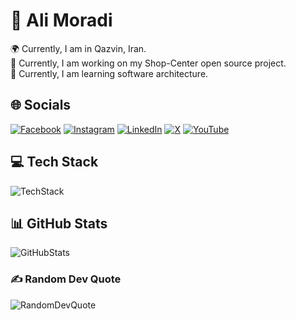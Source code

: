# 💫 Ali Moradi

🌍 Currently, I am in Qazvin, Iran. \
🚀 Currently, I am working on my Shop-Center open source project. \
🧠 Currently, I am learning software architecture.

## 🌐 Socials

[![Facebook](https://img.shields.io/badge/Facebook-%231877F2.svg?logo=Facebook&logoColor=white)](https://facebook.com/AliDeWeb) [![Instagram](https://img.shields.io/badge/Instagram-%23E4405F.svg?logo=Instagram&logoColor=white)](https://instagram.com/AliDeWeb) [![LinkedIn](https://img.shields.io/badge/LinkedIn-%230077B5.svg?logo=linkedin&logoColor=white)](https://linkedin.com/in/AliDeWeb) [![X](https://img.shields.io/badge/X-black.svg?logo=X&logoColor=white)](https://x.com/AliDeWeb) [![YouTube](https://img.shields.io/badge/YouTube-%23FF0000.svg?logo=YouTube&logoColor=white)](https://youtube.com/@AliDeWeb)

## 💻 Tech Stack

![TechStack](https://skillicons.dev/icons?i=javascript,typescript,html,css,tailwind,bootstrap,react,nextjs,redux,nodejs,nestjs,express,mongodb,mysql,mui,sass,bash,docker&perline=6)

## 📊 GitHub Stats

![GitHubStats](https://github-readme-stats.vercel.app/api/top-langs/?username=alideweb&theme=dark&hide_border=false&include_all_commits=true&count_private=true&layout=compact)

### ✍️ Random Dev Quote

![RandomDevQuote](https://quotes-github-readme.vercel.app/api?type=horizontal&theme=radical)
